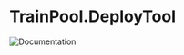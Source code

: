# TrainPool.DeployTool


![Documentation](https://img.shields.io/github/languages/count/Code200OK/AntiBlog.DeployTool)